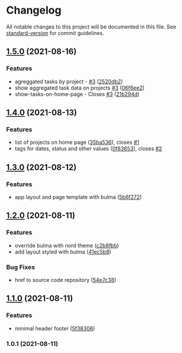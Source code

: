 # Changelog

All notable changes to this project will be documented in this file. See [standard-version](https://github.com/conventional-changelog/standard-version) for commit guidelines.

## [1.5.0](https://github.com/angularbuilders/angular-budget/compare/v1.4.0...v1.5.0) (2021-08-16)


### Features

* agreggated tasks by project - [#3](https://github.com/angularbuilders/angular-budget/issues/3) ([2520db2](https://github.com/angularbuilders/angular-budget/commit/2520db2f234129295e3d30b9d84a2371afb126e5))
* show aggregated task data on projects [#3](https://github.com/angularbuilders/angular-budget/issues/3) ([06f6ee2](https://github.com/angularbuilders/angular-budget/commit/06f6ee2e475748e2558aee5439521da11bc8c62c))
* show-tasks-on-home-page - Closes [#3](https://github.com/angularbuilders/angular-budget/issues/3) ([21b294d](https://github.com/angularbuilders/angular-budget/commit/21b294d8efcaff55b8019561814102c682a3f0bb))

## [1.4.0](https://github.com/angularbuilders/angular-budget/compare/v1.3.0...v1.4.0) (2021-08-13)


### Features

* list of projects on home page ([35ba536](https://github.com/angularbuilders/angular-budget/commit/35ba5364f06fa3a5ad7fb467f281194b1016a2a9)), closes [#1](https://github.com/angularbuilders/angular-budget/issues/1)
* tags for dates, status and other values ([0f83653](https://github.com/angularbuilders/angular-budget/commit/0f83653411db2c95bdb0362a0e600bf63f451d21)), closes [#2](https://github.com/angularbuilders/angular-budget/issues/2)

## [1.3.0](https://github.com/angularbuilders/angular-budget/compare/v1.2.0...v1.3.0) (2021-08-12)


### Features

* app layout and page template with bulma ([5b6f272](https://github.com/angularbuilders/angular-budget/commit/5b6f272f37a503d1448079683db8447d94cf70cd))

## [1.2.0](https://github.com/angularbuilders/angular-budget/compare/v1.1.0...v1.2.0) (2021-08-11)


### Features

*  override bulma with nord theme ([c2b8fbb](https://github.com/angularbuilders/angular-budget/commit/c2b8fbb37f7d65fabb5e4beea21abe5e2e9ea789))
* add layout styled with bulma ([41ec5b8](https://github.com/angularbuilders/angular-budget/commit/41ec5b87ae6640da6dce318d54fa69af0261e78c))


### Bug Fixes

* href to source code repository ([54e7c38](https://github.com/angularbuilders/angular-budget/commit/54e7c38e6145b56abeca80c3638d08f61aa887df))

## [1.1.0](https://github.com/angularbuilders/angular-budget/compare/v1.0.1...v1.1.0) (2021-08-11)


### Features

* minimal header footer ([5f38306](https://github.com/angularbuilders/angular-budget/commit/5f3830674e4f5683687b54dc0f2049f277f098c2))

### 1.0.1 (2021-08-11)
